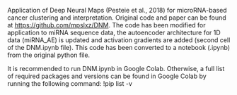 Application of Deep Neural Maps (Pesteie et al., 2018) for microRNA-based cancer clustering and interpretation. Original code and paper can be found at https://github.com/mpslxz/DNM. The code has been modified for application to miRNA sequence data, the autoencoder architecture for 1D data (miRNA_AE) is updated and activation gradients are added (second cell of the DNM.ipynb file). This code has been converted to a notebook (.ipynb) from the original python file.


It is recommended to run DNM.ipynb in Google Colab. Otherwise, a full list of required packages and versions can be found in Google Colab by running the following command: !pip list -v
